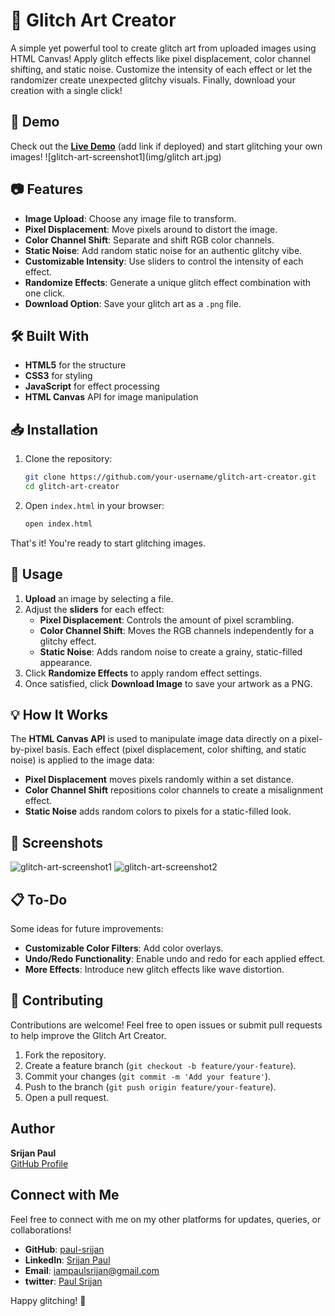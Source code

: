# 🎨 Glitch Art Creator

A simple yet powerful tool to create glitch art from uploaded images using HTML Canvas! Apply glitch effects like pixel displacement, color channel shifting, and static noise. Customize the intensity of each effect or let the randomizer create unexpected glitchy visuals. Finally, download your creation with a single click!

## 🚀 Demo

Check out the **[Live Demo](#)** (add link if deployed) and start glitching your own images!
![glitch-art-screenshot1](img/glitch art.jpg)


## 📷 Features

- **Image Upload**: Choose any image file to transform.
- **Pixel Displacement**: Move pixels around to distort the image.
- **Color Channel Shift**: Separate and shift RGB color channels.
- **Static Noise**: Add random static noise for an authentic glitchy vibe.
- **Customizable Intensity**: Use sliders to control the intensity of each effect.
- **Randomize Effects**: Generate a unique glitch effect combination with one click.
- **Download Option**: Save your glitch art as a `.png` file.

## 🛠️ Built With

- **HTML5** for the structure
- **CSS3** for styling
- **JavaScript** for effect processing
- **HTML Canvas** API for image manipulation

## 📥 Installation

1. Clone the repository:
   ```bash
   git clone https://github.com/your-username/glitch-art-creator.git
   cd glitch-art-creator
   ```

2. Open `index.html` in your browser:
   ```bash
   open index.html
   ```

That's it! You're ready to start glitching images.

## 📄 Usage

1. **Upload** an image by selecting a file.
2. Adjust the **sliders** for each effect:
   - **Pixel Displacement**: Controls the amount of pixel scrambling.
   - **Color Channel Shift**: Moves the RGB channels independently for a glitchy effect.
   - **Static Noise**: Adds random noise to create a grainy, static-filled appearance.
3. Click **Randomize Effects** to apply random effect settings.
4. Once satisfied, click **Download Image** to save your artwork as a PNG.



## 💡 How It Works

The **HTML Canvas API** is used to manipulate image data directly on a pixel-by-pixel basis. Each effect (pixel displacement, color shifting, and static noise) is applied to the image data:

- **Pixel Displacement** moves pixels randomly within a set distance.
- **Color Channel Shift** repositions color channels to create a misalignment effect.
- **Static Noise** adds random colors to pixels for a static-filled look.

## 🎨 Screenshots

![glitch-art-screenshot1](images/glitch_art_screenshot1.png)
![glitch-art-screenshot2](images/glitch_art_screenshot2.png)

## 📋 To-Do

Some ideas for future improvements:
- **Customizable Color Filters**: Add color overlays.
- **Undo/Redo Functionality**: Enable undo and redo for each applied effect.
- **More Effects**: Introduce new glitch effects like wave distortion.

## 🤝 Contributing

Contributions are welcome! Feel free to open issues or submit pull requests to help improve the Glitch Art Creator.

1. Fork the repository.
2. Create a feature branch (`git checkout -b feature/your-feature`).
3. Commit your changes (`git commit -m 'Add your feature'`).
4. Push to the branch (`git push origin feature/your-feature`).
5. Open a pull request.


## Author

**Srijan Paul**  
[GitHub Profile](https://github.com/paul-srijan)


## Connect with Me

Feel free to connect with me on my other platforms for updates, queries, or collaborations!


- **GitHub**: [paul-srijan](https://github.com/paul-srijan)
- **LinkedIn**: [Srijan Paul](https://www.linkedin.com/in/srijan-paul-547354260/)
- **Email**: iampaulsrijan@gmail.com
- **twitter**: [Paul Srijan](https://x.com/iampaulsrijan)


Happy glitching! 🎉

